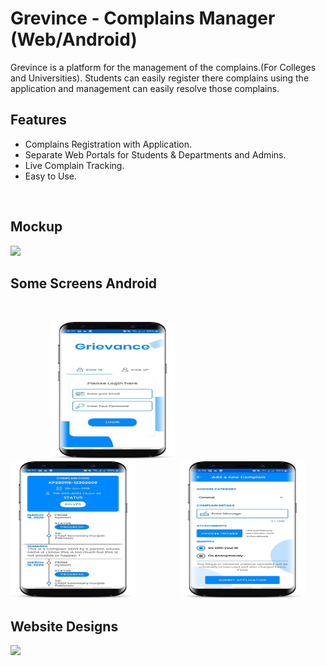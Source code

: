 # Grevince - Complains Manager (Web/Android)

Grevince is a platform for the management of the complains.(For Colleges and Universities). Students can easily register there complains using the application and management can easily resolve those complains.

## Features

- Complains Registration with Application.
- Separate Web Portals for Students & Departments and Admins.
- Live Complain Tracking.
- Easy to Use.
 
 <br>
<h2> Mockup </h2>
<img src=mockup1.PNG > 
<br>
<h2> Some Screens Android</h2>
<br>

&nbsp;&nbsp;&nbsp;&nbsp;&nbsp;&nbsp;&nbsp;&nbsp;&nbsp;&nbsp;&nbsp;&nbsp;&nbsp;&nbsp;&nbsp;&nbsp;<img src=signin.png width="200" height="220"> &nbsp;&nbsp;&nbsp;&nbsp;&nbsp;&nbsp;&nbsp;&nbsp;&nbsp;&nbsp;&nbsp;&nbsp;&nbsp;&nbsp;&nbsp;&nbsp; <img src=dashboard.png width="200" height="220"> &nbsp;&nbsp;&nbsp;&nbsp;&nbsp;&nbsp;&nbsp;&nbsp;&nbsp;&nbsp;&nbsp;&nbsp;&nbsp;&nbsp;&nbsp;&nbsp; <img src=chatbot.png width="200" height="220"> 

<h2> Website Designs </h2>

<img src=diagram.jpg > 

